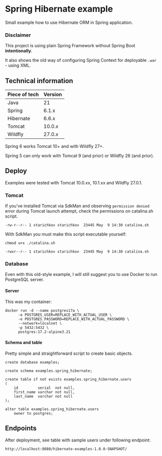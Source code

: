 Spring Hibernate example
=

Small example how to use Hibernate ORM in Spring application.

### Disclaimer

This project is using plain Spring Framework without Spring Boot **intentionally**.

It also shows the old way of configuring Spring Context for deployable `.war` - using XML.

## Technical information

| Piece of tech | Version |
|---------------|---------|
| Java          | 21      |
| Spring        | 6.1.x   |
| Hibernate     | 6.6.x   |
| Tomcat        | 10.0.x  |
| Wildfly       | 27.0.x  |

Spring 6 works Tomcat 10+ and with Wildfly 27+.

Spring 5 can only work with Tomcat 9 (and prior) or Wildfly 26 (and prior).

## Deploy

Examples were tested with Tomcat 10.0.xx, 10.1.xx and Wildfly 27.0.1.

### Tomcat

If you've installed Tomcat via SdkMan and observing `permission denied` error during Tomcat launch attempt,
check the permissions on catalina.sh script.

```
-rw-r--r-- 1 starichkov starichkov  23445 May  9 14:30 catalina.sh 
```

With SdkMan you must make this script executable yourself:

```shell
chmod u+x ./catalina.sh
```

```
-rwxr--r-- 1 starichkov starichkov  23445 May  9 14:30 catalina.sh
```

### Database

Even with this old-style example, I will still suggest you to use Docker to run PostgreSQL server.

#### Server

This was my container:

```shell
docker run -d --name postgres17a \
      -e POSTGRES_USER=REPLACE_WITH_ACTUAL_USER \
      -e POSTGRES_PASSWORD=REPLACE_WITH_ACTUAL_PASSWORD \
      --network=localnet \
      -p 5432:5432 \
      postgres:17.2-alpine3.21
```

#### Schema and table

Pretty simple and straightforward script to create basic objects.

```postgresql
create database examples;

create schema examples.spring_hibernate;

create table if not exists examples.spring_hibernate.users
(
    id         serial  not null,
    first_name varchar not null,
    last_name  varchar not null
);

alter table examples.spring_hibernate.users
    owner to postgres;
```

## Endpoints

After deployment, see table with sample users under following endpoint:

```
http://localhost:8080/hibernate-examples-1.0.0-SNAPSHOT/
```
